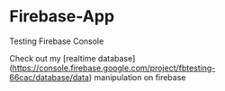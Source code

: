 # Firebase-App
Testing Firebase Console

Check out my [realtime database] (https://console.firebase.google.com/project/fbtesting-66cac/database/data) manipulation on firebase